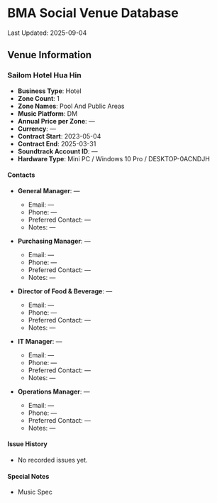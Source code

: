 # BMA Social Venue Database

Last Updated: 2025-09-04

## Venue Information

### Sailom Hotel Hua Hin
- **Business Type**: Hotel
- **Zone Count**: 1
- **Zone Names**: Pool And Public Areas
- **Music Platform**: DM
- **Annual Price per Zone**: —
- **Currency**: —
- **Contract Start**: 2023-05-04
- **Contract End**: 2025-03-31
- **Soundtrack Account ID**: —
- **Hardware Type**: Mini PC / Windows 10 Pro / DESKTOP-0ACNDJH

#### Contacts
- **General Manager**: —
  - Email: —
  - Phone: —
  - Preferred Contact: —
  - Notes: —

- **Purchasing Manager**: —
  - Email: —
  - Phone: —
  - Preferred Contact: —
  - Notes: —

- **Director of Food & Beverage**: —
  - Email: —
  - Phone: —
  - Preferred Contact: —
  - Notes: —

- **IT Manager**: —
  - Email: —
  - Phone: —
  - Preferred Contact: —
  - Notes: —

- **Operations Manager**: —
  - Email: —
  - Phone: —
  - Preferred Contact: —
  - Notes: —

#### Issue History
- No recorded issues yet.

#### Special Notes
- Music Spec
